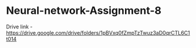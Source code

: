 # Neural-network-Assignment-8
Drive link - https://drive.google.com/drive/folders/1pBVxq0fZmpTzTwuz3aD0qrCTL6C1t014
